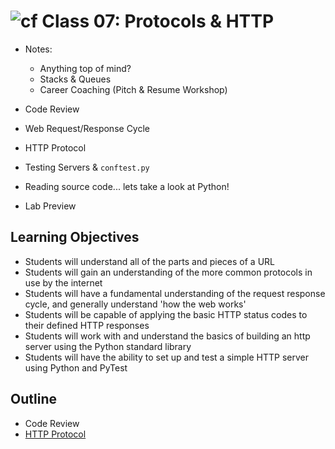 # ![cf](http://i.imgur.com/7v5ASc8.png) Class 07: Protocols & HTTP

- Notes:
    - Anything top of mind?
    - Stacks & Queues
    - Career Coaching (Pitch & Resume Workshop)
    
- Code Review
- Web Request/Response Cycle
- HTTP Protocol
- Testing Servers & `conftest.py`
- Reading source code... lets take a look at Python!
- Lab Preview


## Learning Objectives

- Students will understand all of the parts and pieces of a URL
- Students will gain an understanding of the more common protocols in use by the internet
- Students will have a fundamental understanding of the request response cycle, and generally understand 'how the web works'
- Students will be capable of applying the basic HTTP status codes to their defined HTTP responses
- Students will work with and understand the basics of building an http server using the Python standard library
- Students will have the ability to set up and test a simple HTTP server using Python and PyTest

## Outline

- Code Review
- [HTTP Protocol]

<!-- links -->
[HTTP Protocol]: ./notes/http.md
